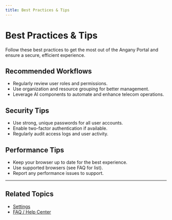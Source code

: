 ```yaml
---
title: Best Practices & Tips
---
```


# Best Practices & Tips

Follow these best practices to get the most out of the Angany Portal and ensure a secure, efficient experience.

## Recommended Workflows
- Regularly review user roles and permissions.
- Use organization and resource grouping for better management.
- Leverage AI components to automate and enhance telecom operations.

## Security Tips
- Use strong, unique passwords for all user accounts.
- Enable two-factor authentication if available.
- Regularly audit access logs and user activity.

## Performance Tips
- Keep your browser up to date for the best experience.
- Use supported browsers (see FAQ for list).
- Report any performance issues to support.

---

## Related Topics
- [Settings](./settings.md)
- [FAQ / Help Center](./faq.md) 
